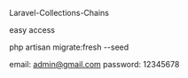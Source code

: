 Laravel-Collections-Chains

easy access

php artisan migrate:fresh --seed

email: admin@gmail.com
password: 12345678
